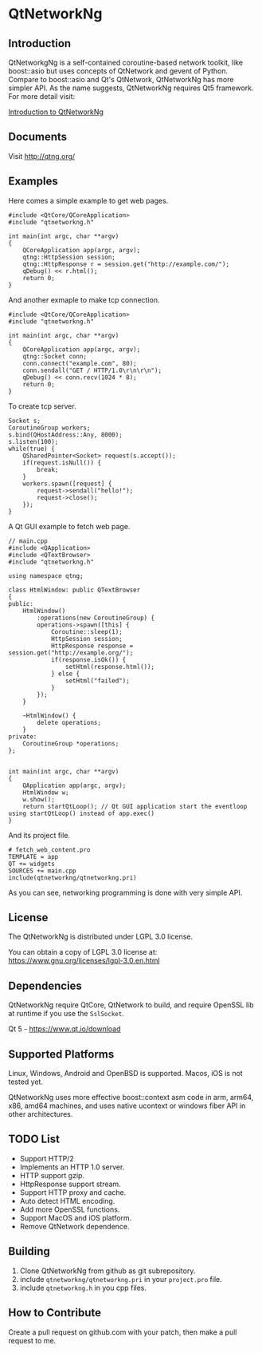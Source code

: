 QtNetworkNg
===========


Introduction
------------

QtNetworkgNg is a self-contained coroutine-based network toolkit, like boost::asio but uses concepts of QtNetwork and gevent of Python. Compare to boost::asio and Qt's QtNetwork, QtNetworkNg has more simpler API. As the name suggests, QtNetworkNg requires Qt5 framework. For more detail visit:

[Introduction to QtNetworkNg](http://qtng.org/intro.html)


Documents
---------

Visit http://qtng.org/

Examples
--------

Here comes a simple example to get web pages.

    #include <QtCore/QCoreApplication>
    #include "qtnetworkng.h"
    
    int main(int argc, char **argv)
    {
        QCoreApplication app(argc, argv);
        qtng::HttpSession session;
        qtng::HttpResponse r = session.get("http://example.com/");
        qDebug() << r.html();
        return 0;
    }
    
And another exmaple to make tcp connection.

    #include <QtCore/QCoreApplication>
    #include "qtnetworkng.h"
    
    int main(int argc, char **argv)
    {
        QCoreApplication app(argc, argv);
        qtng::Socket conn;
        conn.connect("example.com", 80);
        conn.sendall("GET / HTTP/1.0\r\n\r\n");
        qDebug() << conn.recv(1024 * 8);
        return 0;
    }

To create tcp server.

    Socket s;
    CoroutineGroup workers;
    s.bind(QHostAddress::Any, 8000);
    s.listen(100);
    while(true) {
        QSharedPointer<Socket> request(s.accept());
        if(request.isNull()) {
            break;
        }
        workers.spawn([request] {
            request->sendall("hello!");
            request->close();
        });
    }

A Qt GUI example to fetch web page.

    // main.cpp
    #include <QApplication>
    #include <QTextBrowser>
    #include "qtnetworkng.h"

    using namespace qtng;

    class HtmlWindow: public QTextBrowser
    {
    public:
        HtmlWindow()
            :operations(new CoroutineGroup) {
            operations->spawn([this] {
                Coroutine::sleep(1);
                HttpSession session;
                HttpResponse response = session.get("http://example.org/");
                if(response.isOk()) {
                    setHtml(response.html());
                } else {
                    setHtml("failed");
                }
            });
        }

        ~HtmlWindow() {
            delete operations;
        }
    private:
        CoroutineGroup *operations;
    };


    int main(int argc, char **argv)
    {
        QApplication app(argc, argv);
        HtmlWindow w;
        w.show();
        return startQtLoop(); // Qt GUI application start the eventloop using startQtLoop() instead of app.exec()
    }

And its project file.
    
    # fetch_web_content.pro
    TEMPLATE = app
    QT += widgets
    SOURCES += main.cpp
    include(qtnetworkng/qtnetworkng.pri)
    
As you can see, networking programming is done with very simple API.

License
-------

The QtNetworkNg is distributed under LGPL 3.0 license.

You can obtain a copy of LGPL 3.0 license at: https://www.gnu.org/licenses/lgpl-3.0.en.html

Dependencies
------------

QtNetworkNg require QtCore, QtNetwork to build, and require OpenSSL lib at runtime if you use the `SslSocket`.

Qt 5 - https://www.qt.io/download

Supported Platforms
-----------------------

Linux, Windows, Android and OpenBSD is supported. Macos, iOS is not tested yet.

QtNetworkNg uses more effective boost::context asm code in arm, arm64, x86, amd64 machines, and uses native ucontext or windows fiber API in other architectures.


TODO List
---------

* Support HTTP/2
* Implements an HTTP 1.0 server.
* HTTP support gzip.
* HttpResponse support stream.
* Support HTTP proxy and cache.
* Auto detect HTML encoding.
* Add more OpenSSL functions.
* Support MacOS and iOS platform.
* Remove QtNetwork dependence.

Building
--------

1. Clone QtNetworkNg from github as git subrepository.
2. include `qtnetworkng/qtnetworkng.pri` in your `project.pro` file.
3. include `qtnetworkng.h` in you cpp files.

How to Contribute
-----------------

Create a pull request on github.com with your patch, then make a pull request to me.

